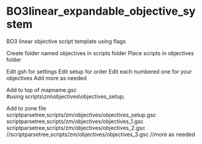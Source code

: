 # BO3linear_expandable_objective_system
BO3 linear objective script template using flags 

Create folder named objectives in scripts folder
Place scripts in objectives folder

Edit gsh for settings
Edit setup for order
Edit each numbered one for your objectives
Add more as needed

Add to top of mapname.gsc  
#using scripts\zm\objectives\objectives_setup;

Add to zone file  
scriptparsetree,scripts/zm/objectives/objectives_setup.gsc  
scriptparsetree,scripts/zm/objectives/objectives_1.gsc  
scriptparsetree,scripts/zm/objectives/objectives_2.gsc  
//scriptparsetree,scripts/zm/objectives/objectives_3.gsc //more as needed  
